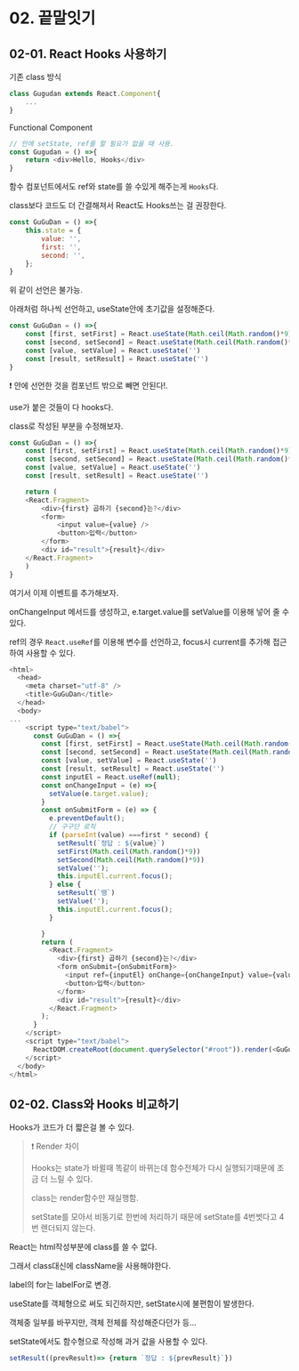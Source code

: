 # 02. 끝말잇기

## 02-01. React Hooks 사용하기

기존 class 방식

```javascript
class Gugudan extends React.Component{
    ...
}
```

Functional Component

```javascript
// 안에 setState, ref를 할 필요가 없을 때 사용.
const Gugudan = () =>{
    return <div>Hello, Hooks</div>
}
```



함수 컴포넌트에서도 ref와 state를 쓸 수있게 해주는게 `Hooks`다.

class보다 코드도 더 간결해져서 React도 Hooks쓰는 걸 권장한다.

```javascript
const GuGuDan = () =>{
    this.state = {
        value: '',
        first: '',
        second: '',
    };
}
```

위 같이 선언은 불가능.

아래처럼 하나씩 선언하고, useState안에 초기값을 설정해준다.

```javascript
const GuGuDan = () =>{
    const [first, setFirst] = React.useState(Math.ceil(Math.random()*9))
    const [second, setSecond] = React.useState(Math.ceil(Math.random()*9))
    const [value, setValue] = React.useState('')
    const [result, setResult] = React.useState('')
}
```

❗ 안에 선언한 것을 컴포넌트 밖으로 빼면 안된다!.

use가 붙은 것들이 다 hooks다.

class로 작성된 부분을 수정해보자.

```javascript
const GuGuDan = () =>{
    const [first, setFirst] = React.useState(Math.ceil(Math.random()*9))
    const [second, setSecond] = React.useState(Math.ceil(Math.random()*9))
    const [value, setValue] = React.useState('')
    const [result, setResult] = React.useState('')

    return (
    <React.Fragment>
        <div>{first} 곱하기 {second}는?</div>
        <form>
            <input value={value} />
	        <button>입력</button>
        </form>
        <div id="result">{result}</div>
    </React.Fragment>
	)
}
```



여기서 이제 이벤트를 추가해보자.

onChangeInput 메서드를 생성하고, e.target.value를 setValue를 이용해 넣어 줄 수 있다.

ref의 경우 `React.useRef`를 이용해 변수를 선언하고, focus시 current를 추가해 접근하여 사용할 수 있다.

```javascript
<html>
  <head>
    <meta charset="utf-8" />
    <title>GuGuDan</title>
  </head>
  <body>
...
    <script type="text/babel">
      const GuGuDan = () =>{
        const [first, setFirst] = React.useState(Math.ceil(Math.random()*9))
        const [second, setSecond] = React.useState(Math.ceil(Math.random()*9))
        const [value, setValue] = React.useState('')
        const [result, setResult] = React.useState('')
        const inputEl = React.useRef(null);
        const onChangeInput = (e) =>{
          setValue(e.target.value);
        }
        const onSubmitForm = (e) => {
          e.preventDefault();
          // 구구단 로직
          if (parseInt(value) ===first * second) {
            setResult(`정답 : ${value}`)
            setFirst(Math.ceil(Math.random()*9))
            setSecond(Math.ceil(Math.random()*9))
            setValue('');
            this.inputEl.current.focus();
          } else {
            setResult(`땡`)
            setValue('');
            this.inputEl.current.focus();
          }

        }
        return (
          <React.Fragment>
            <div>{first} 곱하기 {second}는?</div>
            <form onSubmit={onSubmitForm}>
              <input ref={inputEl} onChange={onChangeInput} value={value}/>
              <button>입력</button>
            </form>
            <div id="result">{result}</div>
          </React.Fragment>
        );
      }
    </script>
    <script type="text/babel">
      ReactDOM.createRoot(document.querySelector("#root")).render(<GuGuDan />);
    </script>
  </body>
</html>

```





## 02-02. Class와 Hooks 비교하기

Hooks가 코드가 더 짧은걸 볼 수 있다.

> ❗ Render 차이
>
> Hooks는 state가 바뀔때 똑같이 바뀌는데 함수전체가 다시 실행되기때문에 조금 더 느릴 수 있다.
>
> class는 render함수만 재실행함.<br/>
>
> setState를 모아서 비동기로 한번에 처리하기 때문에 setState를 4번썻다고 4번 렌더되지 않는다.



React는 html작성부분에 class를 쓸 수 없다.

그래서 class대신에 className을 사용해야한다.

label의 for는 labelFor로 변경.



useState를 객체형으로 써도 되긴하지만, setState시에 불편함이 발생한다.

객체중 일부를 바꾸지만, 객체 전체를 작성해준다던가 등...



setState에서도 함수형으로 작성해 과거 값을 사용할 수 있다.

```javascript
setResult((prevResult)=> {return `정답 : ${prevResult}`})
```

